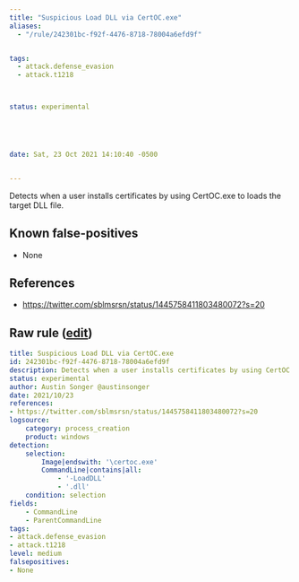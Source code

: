```yaml
---
title: "Suspicious Load DLL via CertOC.exe"
aliases:
  - "/rule/242301bc-f92f-4476-8718-78004a6efd9f"


tags:
  - attack.defense_evasion
  - attack.t1218



status: experimental





date: Sat, 23 Oct 2021 14:10:40 -0500


---
```


Detects when a user installs certificates by using CertOC.exe to loads the target DLL file.

<!--more-->


## Known false-positives

* None



## References

* https://twitter.com/sblmsrsn/status/1445758411803480072?s=20


## Raw rule ([edit](https://github.com/SigmaHQ/sigma/edit/master/rules/windows/process_creation/proc_creation_win_certoc_execution.yml))
```yaml
title: Suspicious Load DLL via CertOC.exe
id: 242301bc-f92f-4476-8718-78004a6efd9f
description: Detects when a user installs certificates by using CertOC.exe to loads the target DLL file.
status: experimental
author: Austin Songer @austinsonger
date: 2021/10/23
references:
- https://twitter.com/sblmsrsn/status/1445758411803480072?s=20
logsource:
    category: process_creation
    product: windows
detection:
    selection:
        Image|endswith: '\certoc.exe'
        CommandLine|contains|all:
            - '-LoadDLL'
            - '.dll'
    condition: selection
fields:
    - CommandLine
    - ParentCommandLine
tags:
- attack.defense_evasion
- attack.t1218
level: medium
falsepositives:
- None


```
